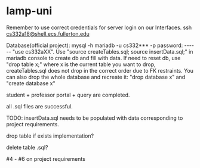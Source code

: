 # lamp-uni

Remember to use correct credentials for server login on our Interfaces.
ssh cs332a18@shell.ecs.fullerton.edu

Database(official project):
mysql -h mariadb -u cs332*** -p
password: ------
"use cs332aXX". Use "source createTables.sql; source insertData.sql;" in mariadb console to create db and fill with data.
If need to reset db, use "drop table x;" where x is the current table you want to drop, createTables.sql does not drop in the correct order due to FK restraints. You can also drop the whole database and recreate it: "drop database x" and "create database x"

student + professor portal + query are completed.

all .sql files are successful.

TODO:
insertData.sql needs to be populated with data corresponding to project requirements.

drop table if exists implementation?

delete table .sql?

#4 - #6 on project requirements



